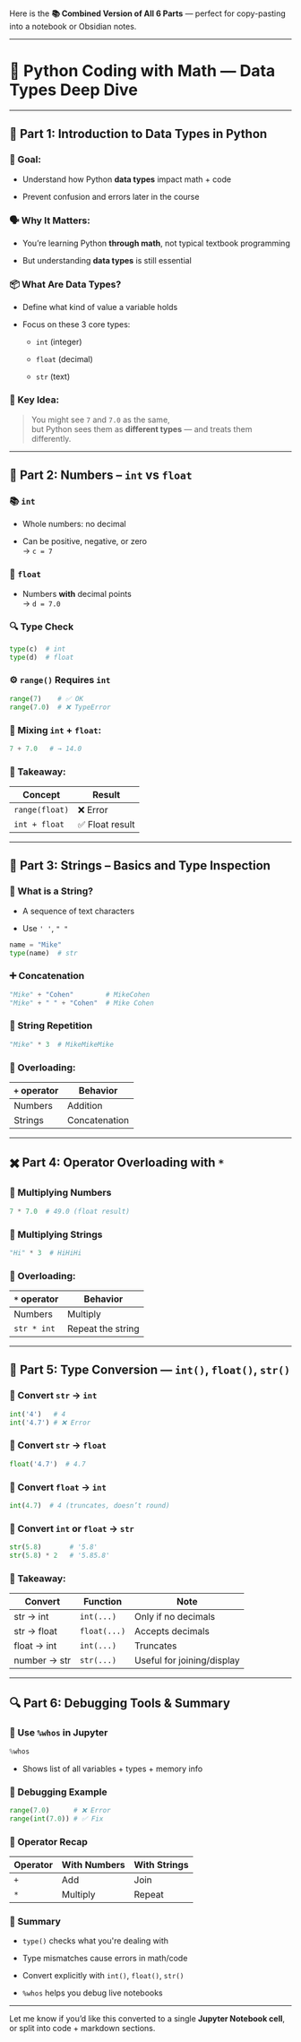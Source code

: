 Here is the **📚 Combined Version of All 6 Parts** — perfect for copy-pasting into a notebook or Obsidian notes.

---

# 🐍 Python Coding with Math — Data Types Deep Dive

---

## 🧩 Part 1: Introduction to Data Types in Python

### 🎯 Goal:

- Understand how Python **data types** impact math + code
    
- Prevent confusion and errors later in the course
    

### 🗣️ Why It Matters:

- You’re learning Python **through math**, not typical textbook programming
    
- But understanding **data types** is still essential
    

### 📦 What Are Data Types?

- Define what kind of value a variable holds
    
- Focus on these 3 core types:
    
    - `int` (integer)
        
    - `float` (decimal)
        
    - `str` (text)
        

### 🧠 Key Idea:

> You might see `7` and `7.0` as the same,  
> but Python sees them as **different types** — and treats them differently.

---

## 🔢 Part 2: Numbers – `int` vs `float`

### 📚 `int`

- Whole numbers: no decimal
    
- Can be positive, negative, or zero  
    → `c = 7`
    

### 🌊 `float`

- Numbers **with** decimal points  
    → `d = 7.0`
    

### 🔍 Type Check

```python
type(c)  # int
type(d)  # float
```

### ⚙️ `range()` Requires `int`

```python
range(7)    # ✅ OK
range(7.0)  # ❌ TypeError
```

### 🧪 Mixing `int` + `float`:

```python
7 + 7.0   # → 14.0
```

### 🧠 Takeaway:

|Concept|Result|
|---|---|
|`range(float)`|❌ Error|
|`int + float`|✅ Float result|

---

## 🧵 Part 3: Strings – Basics and Type Inspection

### 📘 What is a String?

- A sequence of text characters
    
- Use `' '`, `" "`
    

```python
name = "Mike"
type(name)  # str
```

### ➕ Concatenation

```python
"Mike" + "Cohen"        # MikeCohen
"Mike" + " " + "Cohen"  # Mike Cohen
```

### 🔁 String Repetition

```python
"Mike" * 3  # MikeMikeMike
```

### 🧠 Overloading:

|`+` operator|Behavior|
|---|---|
|Numbers|Addition|
|Strings|Concatenation|

---

## ✖️ Part 4: Operator Overloading with `*`

### 🧮 Multiplying Numbers

```python
7 * 7.0  # 49.0 (float result)
```

### 🧵 Multiplying Strings

```python
"Hi" * 3  # HiHiHi
```

### 🤯 Overloading:

|`*` operator|Behavior|
|---|---|
|Numbers|Multiply|
|`str * int`|Repeat the string|

---

## 🔁 Part 5: Type Conversion — `int()`, `float()`, `str()`

### 🔄 Convert `str` → `int`

```python
int('4')   # 4
int('4.7') # ❌ Error
```

### 🔄 Convert `str` → `float`

```python
float('4.7')  # 4.7
```

### 🔄 Convert `float` → `int`

```python
int(4.7)  # 4 (truncates, doesn’t round)
```

### 🔄 Convert `int` or `float` → `str`

```python
str(5.8)       # '5.8'
str(5.8) * 2   # '5.85.8'
```

### 🧠 Takeaway:

|Convert|Function|Note|
|---|---|---|
|str → int|`int(...)`|Only if no decimals|
|str → float|`float(...)`|Accepts decimals|
|float → int|`int(...)`|Truncates|
|number → str|`str(...)`|Useful for joining/display|

---

## 🔍 Part 6: Debugging Tools & Summary

### 🧰 Use `%whos` in Jupyter

```python
%whos
```

- Shows list of all variables + types + memory info
    

### 🐞 Debugging Example

```python
range(7.0)      # ❌ Error
range(int(7.0)) # ✅ Fix
```

### 🧠 Operator Recap

|Operator|With Numbers|With Strings|
|---|---|---|
|`+`|Add|Join|
|`*`|Multiply|Repeat|

### 📌 Summary

- `type()` checks what you're dealing with
    
- Type mismatches cause errors in math/code
    
- Convert explicitly with `int()`, `float()`, `str()`
    
- `%whos` helps you debug live notebooks
    

---

Let me know if you’d like this converted to a single **Jupyter Notebook cell**, or split into code + markdown sections.